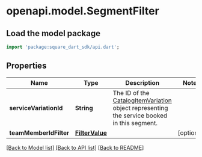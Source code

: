 # openapi.model.SegmentFilter

## Load the model package
```dart
import 'package:square_dart_sdk/api.dart';
```

## Properties
Name | Type | Description | Notes
------------ | ------------- | ------------- | -------------
**serviceVariationId** | **String** | The ID of the [CatalogItemVariation](https://developer.squareup.com/reference/square_2023-12-13/objects/CatalogItemVariation) object representing the service booked in this segment. | 
**teamMemberIdFilter** | [**FilterValue**](FilterValue.md) |  | [optional] 

[[Back to Model list]](../README.md#documentation-for-models) [[Back to API list]](../README.md#documentation-for-api-endpoints) [[Back to README]](../README.md)


